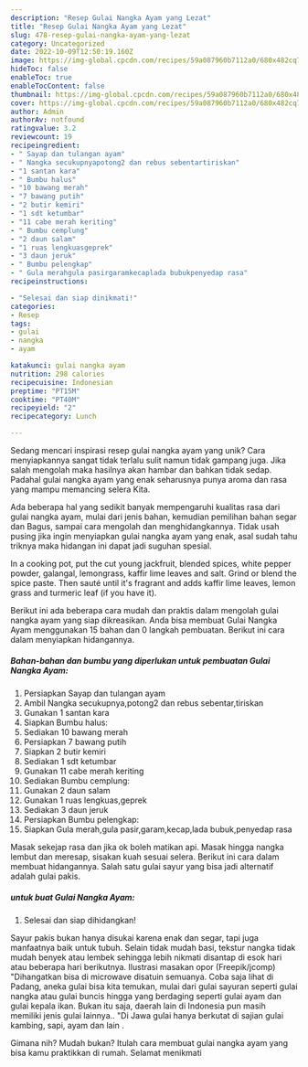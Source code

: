 ```yaml
---
description: "Resep Gulai Nangka Ayam yang Lezat"
title: "Resep Gulai Nangka Ayam yang Lezat"
slug: 478-resep-gulai-nangka-ayam-yang-lezat
category: Uncategorized
date: 2022-10-09T12:50:19.160Z
image: https://img-global.cpcdn.com/recipes/59a087960b7112a0/680x482cq70/gulai-nangka-ayam-foto-resep-utama.jpg
hideToc: false
enableToc: true
enableTocContent: false
thumbnail: https://img-global.cpcdn.com/recipes/59a087960b7112a0/680x482cq70/gulai-nangka-ayam-foto-resep-utama.jpg
cover: https://img-global.cpcdn.com/recipes/59a087960b7112a0/680x482cq70/gulai-nangka-ayam-foto-resep-utama.jpg
author: Admin
authorAv: notfound
ratingvalue: 3.2
reviewcount: 19
recipeingredient:
- " Sayap dan tulangan ayam"
- " Nangka secukupnyapotong2 dan rebus sebentartiriskan"
- "1 santan kara"
- " Bumbu halus"
- "10 bawang merah"
- "7 bawang putih"
- "2 butir kemiri"
- "1 sdt ketumbar"
- "11 cabe merah keriting"
- " Bumbu cemplung"
- "2 daun salam"
- "1 ruas lengkuasgeprek"
- "3 daun jeruk"
- " Bumbu pelengkap"
- " Gula merahgula pasirgaramkecaplada bubukpenyedap rasa"
recipeinstructions:

- "Selesai dan siap dinikmati!"
categories:
- Resep
tags:
- gulai
- nangka
- ayam

katakunci: gulai nangka ayam 
nutrition: 298 calories
recipecuisine: Indonesian
preptime: "PT15M"
cooktime: "PT40M"
recipeyield: "2"
recipecategory: Lunch

---
```





Sedang mencari inspirasi resep gulai nangka ayam yang unik? Cara menyiapkannya sangat tidak terlalu sulit namun tidak gampang juga. Jika salah mengolah maka hasilnya akan hambar dan bahkan tidak sedap. Padahal gulai nangka ayam yang enak seharusnya punya aroma dan rasa yang mampu memancing selera Kita.





Ada beberapa hal yang sedikit banyak mempengaruhi kualitas rasa dari gulai nangka ayam, mulai dari jenis bahan, kemudian pemilihan bahan segar dan Bagus, sampai cara mengolah dan menghidangkannya. Tidak usah pusing jika ingin menyiapkan gulai nangka ayam yang enak,      asal sudah tahu triknya maka hidangan ini dapat jadi suguhan spesial.














In a cooking pot, put the cut young jackfruit, blended spices, white pepper powder, galangal, lemongrass, kaffir lime leaves and salt. Grind or blend the spice paste. Then sauté until it&#39;s fragrant and adds kaffir lime leaves, lemon grass and turmeric leaf (if you have it).






Berikut ini ada beberapa cara mudah dan praktis dalam mengolah gulai nangka ayam yang siap dikreasikan. Anda bisa membuat Gulai Nangka Ayam menggunakan 15 bahan dan 0 langkah pembuatan. Berikut ini cara dalam menyiapkan hidangannya.

<!--inarticleads1-->

##### Bahan-bahan dan bumbu yang diperlukan untuk pembuatan Gulai Nangka Ayam:

1. Persiapkan  Sayap dan tulangan ayam
1. Ambil  Nangka secukupnya,potong2 dan rebus sebentar,tiriskan
1. Gunakan 1 santan kara
1. Siapkan  Bumbu halus:
1. Sediakan 10 bawang merah
1. Persiapkan 7 bawang putih
1. Siapkan 2 butir kemiri
1. Sediakan 1 sdt ketumbar
1. Gunakan 11 cabe merah keriting
1. Sediakan  Bumbu cemplung:
1. Gunakan 2 daun salam
1. Gunakan 1 ruas lengkuas,geprek
1. Sediakan 3 daun jeruk
1. Persiapkan  Bumbu pelengkap:
1. Siapkan  Gula merah,gula pasir,garam,kecap,lada bubuk,penyedap rasa


Masak sekejap rasa dan jika ok boleh matikan api. Masak hingga nangka lembut dan meresap, sisakan kuah sesuai selera. Berikut ini cara dalam membuat hidangannya. Salah satu gulai sayur yang bisa jadi alternatif adalah gulai pakis. 

<!--inarticleads2-->

#####  untuk buat Gulai Nangka Ayam:


1. Selesai dan siap dihidangkan!

Sayur pakis bukan hanya disukai karena enak dan segar, tapi juga manfaatnya baik untuk tubuh. Selain tidak mudah basi, tekstur nangka tidak mudah benyek atau lembek sehingga lebih nikmati disantap di esok hari atau beberapa hari berikutnya. Ilustrasi masakan opor (Freepik/jcomp) &#34;Dihangatkan bisa di microwave disatuin semuanya. Coba saja lihat di Padang, aneka gulai bisa kita temukan, mulai dari gulai sayuran seperti gulai nangka atau gulai buncis hingga yang berdaging seperti gulai ayam dan gulai kepala ikan. Bukan itu saja, daerah lain di Indonesia pun masih memiliki jenis gulai lainnya.. &#34;Di Jawa gulai hanya berkutat di sajian gulai kambing, sapi, ayam dan lain . 

Gimana nih? Mudah bukan? Itulah cara membuat gulai nangka ayam yang bisa kamu praktikkan di rumah. Selamat menikmati
